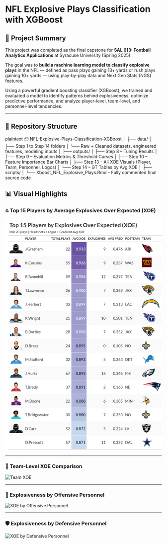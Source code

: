 # NFL Explosive Plays Classification with XGBoost

## 🎯 Project Summary

This project was completed as the final capstone for **SAL 613: Football Analytics Applications** at Syracuse University (Spring 2025). 

The goal was to **build a machine learning model to classify explosive plays** in the NFL — defined as pass plays gaining 13+ yards or rush plays gaining 10+ yards — using play-by-play data and Next Gen Stats (NGS) features.

Using a powerful gradient boosting classifier (XGBoost), we trained and evaluated a model to identify patterns behind explosiveness, optimize predictive performance, and analyze player-level, team-level, and personnel-level tendencies.

---

## 📁 Repository Structure

plaintext
📦 NFL-Explosive-Plays-Classification-XGBoost
│
├── data/
│   ├── Step 1 to Step 14 folders
│   └── Raw + Cleaned datasets, engineered features, modeling inputs
│
├── outputs/
│   ├── Step 8 – Tuning Results
│   ├── Step 9 – Evaluation Metrics & Threshold Curves
│   ├── Step 10 – Feature Importance Bar Charts
│   ├── Step 13 – All XOE Visuals (Player, Team, Personnel, Logos)
│   └── Step 14 – GT Tables by Avg XOE
│
├── scripts/
│   └── Xboost_NFL_Explosive_Plays.Rmd – Fully commented final source code


## 📊 Visual Highlights

### 🔝 Top 15 Players by Average Explosives Over Expected (XOE)
![Top 15 Players by Avg XOE](outputs/Step%2014%20A/top_15_xoe_with_headshots.png)

---

### 🧢 Team-Level XOE Comparison
![Team XOE](outputs/Step%2013/xoe_by_team_logos.png)

---

### 👥 Explosiveness by Offensive Personnel
![XOE by Offensive Personnel](outputs/Step%2013/xoe_by_offensive_personnel.png)

---

### 🛡️ Explosiveness by Defensive Personnel
![XOE by Defensive Personnel](outputs/Step%2013/xoe_by_defensive_personnel.png)
